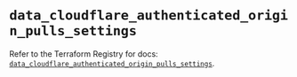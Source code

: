 # `data_cloudflare_authenticated_origin_pulls_settings`

Refer to the Terraform Registry for docs: [`data_cloudflare_authenticated_origin_pulls_settings`](https://registry.terraform.io/providers/cloudflare/cloudflare/5.7.1/docs/data-sources/authenticated_origin_pulls_settings).
